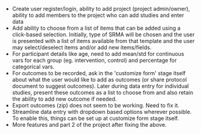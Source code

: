 - Create user register/login, ability to add project (project admin/owner), ability to add members to the project who can add studies and enter data
- Add ability to choose from a list of items that can be added using a click-based selection. Initially, type of SRMA will be chosen and the user is presented with a list of items available from that template and the user may select/deselect items and/or add new items/fields.
- For participant details like age, need to add mean/std for continuous vars for each group (eg. intervention, control) and percentage for categorical vars.
- For outcomes to be recorded, ask in the 'customize form' stage itself about what the user would like to add as outcomes (or share protocol document to suggest outcomes). Later during data entry for individual studies, present these outcomes as a list to choose from and also retain the ability to add new outcome if needed.
- Export outcomes (zip) does not seem to be working. Need to fix it.
- Streamline data entry with dropdown based options wherever possible. To enable this, things can be set up at customize form stage itself.
- More features and part 2 of the project after fixing the above.
